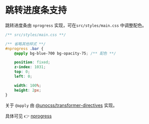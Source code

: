 # 跳转进度条支持

跳转进度条由 `nprogress` 实现，可在`src/styles/main.css` 中调整配色。

```css
/** src/styles/main.css **/

/** 省略其他样式 **/
#nprogress .bar {
	@apply bg-blue-700 bg-opacity-75; /** 配色 **/

	position: fixed;
	z-index: 1031;
	top: 0;
	left: 0;

	width: 100%;
	height: 2px;
}
```

关于 `@apply` 由
[@unocss/transformer-directives](https://www.npmjs.com/package/@unocss/transformer-directives)
实现。

具体可见 👉 [nprogress](https://github.com/rstacruz/nprogress)
